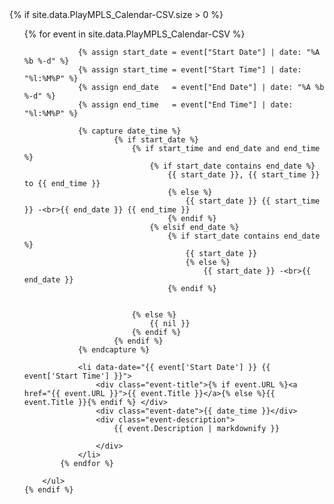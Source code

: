 




<div class="dates-banner">
    {% if site.data.PlayMPLS_Calendar-CSV.size > 0 %}
        <ul>
            {% for event in site.data.PlayMPLS_Calendar-CSV %}

                {% assign start_date = event["Start Date"] | date: "%A %b %-d" %}
                {% assign start_time = event["Start Time"] | date: "%l:%M%P" %}
                {% assign end_date   = event["End Date"] | date: "%A %b %-d" %}
                {% assign end_time   = event["End Time"] | date: "%l:%M%P" %}
                
                {% capture date_time %}
                        {% if start_date %}
                            {% if start_time and end_date and end_time %}
                                {% if start_date contains end_date %}
                                    {{ start_date }}, {{ start_time }} to {{ end_time }}
                                    {% else %}
                                        {{ start_date }} {{ start_time }} -<br>{{ end_date }} {{ end_time }}
                                    {% endif %}
                                {% elsif end_date %}
                                    {% if start_date contains end_date %}
                                        {{ start_date }}
                                        {% else %}
                                            {{ start_date }} -<br>{{ end_date }}
                                    {% endif %}
                                
                                    
                            {% else %}
                                {{ nil }}
                            {% endif %}
                        {% endif %}
                {% endcapture %}

                <li data-date="{{ event['Start Date'] }} {{ event['Start Time'] }}">
                    <div class="event-title">{% if event.URL %}<a href="{{ event.URL }}">{{ event.Title }}</a>{% else %}{{ event.Title }}{% endif %} </div>
                    <div class="event-date">{{ date_time }}</div>
                    <div class="event-description">
                        {{ event.Description | markdownify }}

                    </div>
                </li>
            {% endfor %}

        </ul>
    {% endif %}
</div>